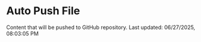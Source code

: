 # Auto Push File

Content that will be pushed to GitHub repository.
Last updated: 06/27/2025, 08:03:05 PM